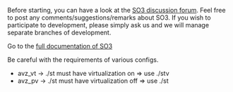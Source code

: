 
Before starting, you can have a look at the [SO3 discussion forum](https://discourse.heig-vd.ch/c/so3).
Feel free to post any comments/suggestions/remarks about SO3. If you wish to participate to development, please simply ask us and we will manage separate branches of development. 

Go to the [full documentation of SO3](https://smartobjectoriented.github.io/so3)


Be careful with the requirements of various configs.

- avz_vt -> ./st must have virtualization on => use ./stv
- avz_pv -> ./st must have virtualization off => use ./st
